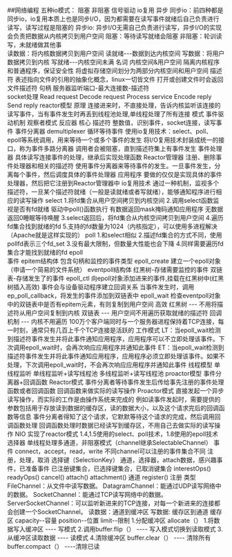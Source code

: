 ##网络编程
	五种io模式：
		阻塞 非阻塞 信号驱动 io复用 异步
		同步io：前四种都是同步io，io复用本质上也是同步I/O，因为都需要在读写事件就绪后自己负责进行读写，读写过程是阻塞的
		异步io: 异步I/O无需自己负责进行读写，异步I/O的实现会负责把数据从内核拷贝到用户空间
		阻塞：等待读写就绪会阻塞
		非阻塞：轮训读写，未就绪做其他事		
		读数据：将内核数据拷贝到用户空间  读就绪---数据到达内核空间
		写数据：将用户数据拷贝到内核  写就绪---内核空间未满
	名词
		内核空间&用户空间
			隔离内核程序和普通程序，保证安全性
			将虚拟存储空间划分为两部分内核空间和用户空间
		描述符
			表述指向文件的引用的抽象化概念，linux一切皆文件
			打开或创建文件时会返回文件描述符
		句柄
		服务器监听端口-最大连接数-描述符		
	socket处理
		Read request
		Decode request
		Process service
		Encode reply
		Send reply
	reactor模型
		原理
			连接进来时，不直接处理，告诉内核监听该连接的读写事件，当有事件发生时再丢到线程池处理,单线程处理了所有连接
		模式
			事件驱动机制 观察者模式 反应器
		核心
			描述符
				整数值，识别事件，socket连接，读写事件
			事件分离器
				demultiplexer
				循环等待事件
				使用io复用技术：select、poll、epoll等系统调用，用来等待一个或多个事件的发生
				将I/O复用技术封装成统一的接口，称为事件多路分离器
				调用者会被阻塞，直到描述符集上有事件发生
			事件处理器
				具体读写连接事件的处理，继承后实现处理函数
			Reactor管理器
				注册、删除事件处理器和相关的描述符
				使用事件分离器来等待事件的发生。一旦事件发生，分离每个事件，然后调度具体的事件处理器
			应用程序
				要做的仅仅是实现具体的事件处理器，然后把它注册到Reactor管理器中
		io复用技术
			通过一种机制，监视多个描述符，一旦某个描述符就绪（一般是读就绪或者写就绪），能够通知程序进行相应的读写操作
			select
				1.将fd集合从用户空间拷贝到内核空间
				2.调用select函数监视是否有fd就绪
					驱动中poll()函数执行 
					有数据返回mask掩码通知应用程序
					无数据返回0睡眠等待唤醒
				3.select返回后，将fd集合从内核空间拷贝到用户空间
				4.遍历fd集合找到就绪的fd
				5.支持的fd数量为1024（内核指定），可以使用多进程解决（Apache就是这样实现的）
			poll
				1.和select相似
				2.描述fd集合的方式不同，使用pollfd表示三个fd_set
				3.没有最大限制，但数量大性能也会下降
				4.同样需要遍历fd集合才能找到就绪的fd
			epoll			
				事件
					epitem结构体
					包含句柄和监控的事件类型
				epoll_create
					建立一个epoll对象（申请一个简易的文件系统）
					eventpoll结构体
						红黑树-存储需要监控的事件
						双链表-存储发生了的事件
				epoll_ctl
					向epoll对象添加进来的事件,挂载在红黑树中(红黑树插入高效)
					事件会与设备驱动程序建立回调关系
					当事件发生时，调用ep_poll_callback，将发生的事件添加到双链表中
				epoll_wait
					检查eventpoll对象中的双链表中是否有epitem元素，有则复制到用户空间
				高效
					红黑树 --- 不用将描述符从用户空间复制到内核
					双链表 --- 用户空间不用遍历获取就绪的描述符
					回调机制 --- 内核不用遍历
					100万个客户端同时与一个服务器进程保持着TCP连接，每一时刻，通常只有几百上千个TCP连接是活跃的
				工作模式
					LT：当epoll_wait检测到描述符事件发生并将此事件通知应用程序，应用程序可以不立即处理该事件。下次调用epoll_wait时，会再次响应应用程序并通知此事件
					ET：当epoll_wait检测到描述符事件发生并将此事件通知应用程序，应用程序必须立即处理该事件。如果不处理，下次调用epoll_wait时，不会再次响应应用程序并通知此事件
			线程模型
				单线程监听
				单线程监听+读写线程池
				多线程监听+读写线程池
	proactor模型
		事件分离器+回调函数
		Reactor模式
			事件分离者等待事件发生后传给事先注册的事件处理函数或者回调函数
			回调函数来做实际的读写操作
		Proactor模式
			直接发起一个异步读写操作，而实际的工作是由操作系统来完成的
			例如读事件发起时，需要提供的参数包括用于存放读到数据的缓存区，读的数据大小，以及这个请求完后的回调函数等信息
			事件分离者得知了这个请求，它默默等待这个请求的完成，然后调用回调函数处理
			回调函数处理时数据已经读写到缓存区，不用自己去做实际的读写操作
	NIO
		实现了reactor模式
		1.4,1.5使用的select、poll技术，1.8使用的epoll技术
		选择器
			单线程处理多通道，非阻塞模式（channel继承SelectableChannel）
			事件
				connect，accept，read，write
				不同channel可以注册的事件集合不同
				注册，处理，取消
			选择键（SelectionKey）
				通道，选择器，attach数据，感兴趣事件，已准备事件
				已注册键集合，已选择键集合，已取消键集合
				interestOps()
				readyOps()
				cancel()
				attach()
				attachment()
		通道
			register() 注册
			类型
		        FileChannel：从文件中读写数据。
		        DatagramChannel：能通过UDP读写网络中的数据。
		        SocketChannel：能通过TCP读写网络中的数据。
		        ServerSocketChannel：可以监听新进来的TCP连接，对每一个新进来的连接都会创建一个SocketChannel。
			读数据：通道到缓冲区
			写数据: 缓存区到通道
		缓存区
			capacity--容量  position--位置  limit--限制
			1.分配缓冲区 allocate（）
			1.将数据写入缓冲区     ---- 写模式
			2.调用buffer.flip（）  ---- 写入模式切换到读取模式
			3.从缓冲区读取数据     ---- 读模式
			4.清除缓冲区
				buffer.clear（）   ---- 清除所有
				buffer.compact（） ----清除已读